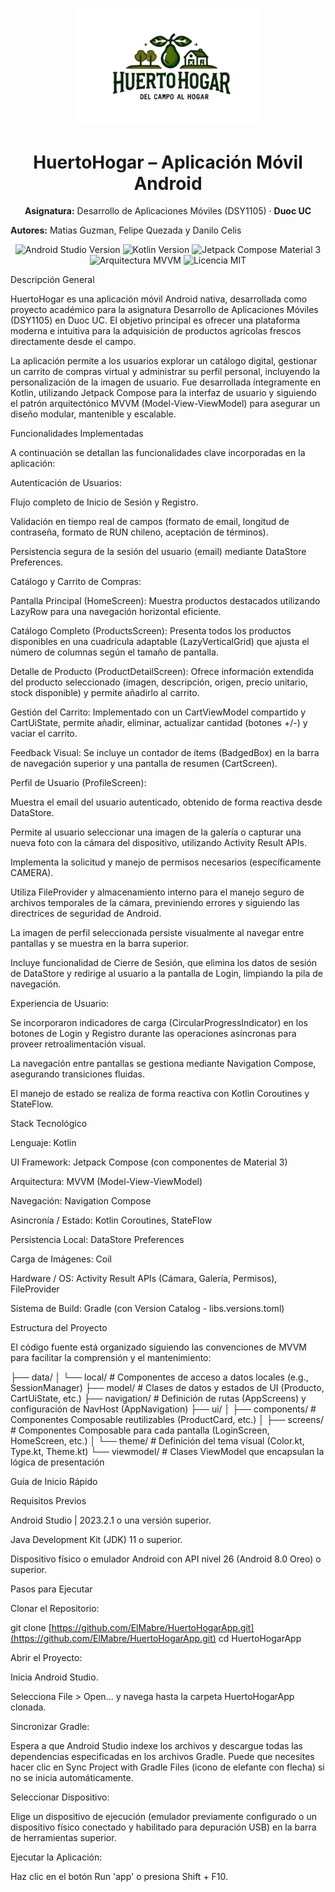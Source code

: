 <p align="center">
<img src="https://raw.githubusercontent.com/ElMabre/ProyectoHuertoHogar/refs/heads/main/img/huertohogarlogoconfondo.png" width="300" alt="HuertoHogar Logo"/>
</p>

<h1 align="center">HuertoHogar – Aplicación Móvil Android</h1>

<p align="center">
<b>Asignatura:</b> Desarrollo de Aplicaciones Móviles (DSY1105) · <b>Duoc UC</b>



<b>Autores:</b> Matias Guzman, Felipe Quezada y Danilo Celis
</p>

<p align="center">
<img src="https://img.shields.io/badge/Android_Studio-Iguana_|_2023.2.1-3DDC84?logo=androidstudio&logoColor=white" alt="Android Studio Version"/>
<img src="https://img.shields.io/badge/Kotlin-1.9+-7F52FF?logo=kotlin&logoColor=white" alt="Kotlin Version"/>
<img src="https://img.shields.io/badge/Jetpack_Compose-Material_3-4285F4?logo=android&logoColor=white" alt="Jetpack Compose Material 3"/>
<img src="https://img.shields.io/badge/Arquitectura-MVVM-FF9800" alt="Arquitectura MVVM"/>
<img src="https://img.shields.io/badge/Licencia-MIT-00C853?logo=open-source-initiative&logoColor=white" alt="Licencia MIT"/>
</p>

Descripción General

HuertoHogar es una aplicación móvil Android nativa, desarrollada como proyecto académico para la asignatura Desarrollo de Aplicaciones Móviles (DSY1105) en Duoc UC. El objetivo principal es ofrecer una plataforma moderna e intuitiva para la adquisición de productos agrícolas frescos directamente desde el campo.

La aplicación permite a los usuarios explorar un catálogo digital, gestionar un carrito de compras virtual y administrar su perfil personal, incluyendo la personalización de la imagen de usuario. Fue desarrollada íntegramente en Kotlin, utilizando Jetpack Compose para la interfaz de usuario y siguiendo el patrón arquitectónico MVVM (Model-View-ViewModel) para asegurar un diseño modular, mantenible y escalable.

Funcionalidades Implementadas

A continuación se detallan las funcionalidades clave incorporadas en la aplicación:

Autenticación de Usuarios:

Flujo completo de Inicio de Sesión y Registro.

Validación en tiempo real de campos (formato de email, longitud de contraseña, formato de RUN chileno, aceptación de términos).

Persistencia segura de la sesión del usuario (email) mediante DataStore Preferences.

Catálogo y Carrito de Compras:

Pantalla Principal (HomeScreen): Muestra productos destacados utilizando LazyRow para una navegación horizontal eficiente.

Catálogo Completo (ProductsScreen): Presenta todos los productos disponibles en una cuadrícula adaptable (LazyVerticalGrid) que ajusta el número de columnas según el tamaño de pantalla.

Detalle de Producto (ProductDetailScreen): Ofrece información extendida del producto seleccionado (imagen, descripción, origen, precio unitario, stock disponible) y permite añadirlo al carrito.

Gestión del Carrito: Implementado con un CartViewModel compartido y CartUiState, permite añadir, eliminar, actualizar cantidad (botones +/-) y vaciar el carrito.

Feedback Visual: Se incluye un contador de ítems (BadgedBox) en la barra de navegación superior y una pantalla de resumen (CartScreen).

Perfil de Usuario (ProfileScreen):

Muestra el email del usuario autenticado, obtenido de forma reactiva desde DataStore.

Permite al usuario seleccionar una imagen de la galería o capturar una nueva foto con la cámara del dispositivo, utilizando Activity Result APIs.

Implementa la solicitud y manejo de permisos necesarios (específicamente CAMERA).

Utiliza FileProvider y almacenamiento interno para el manejo seguro de archivos temporales de la cámara, previniendo errores y siguiendo las directrices de seguridad de Android.

La imagen de perfil seleccionada persiste visualmente al navegar entre pantallas y se muestra en la barra superior.

Incluye funcionalidad de Cierre de Sesión, que elimina los datos de sesión de DataStore y redirige al usuario a la pantalla de Login, limpiando la pila de navegación.

Experiencia de Usuario:

Se incorporaron indicadores de carga (CircularProgressIndicator) en los botones de Login y Registro durante las operaciones asíncronas para proveer retroalimentación visual.

La navegación entre pantallas se gestiona mediante Navigation Compose, asegurando transiciones fluidas.

El manejo de estado se realiza de forma reactiva con Kotlin Coroutines y StateFlow.

Stack Tecnológico

Lenguaje: Kotlin

UI Framework: Jetpack Compose (con componentes de Material 3)

Arquitectura: MVVM (Model-View-ViewModel)

Navegación: Navigation Compose

Asincronía / Estado: Kotlin Coroutines, StateFlow

Persistencia Local: DataStore Preferences

Carga de Imágenes: Coil

Hardware / OS: Activity Result APIs (Cámara, Galería, Permisos), FileProvider

Sistema de Build: Gradle (con Version Catalog - libs.versions.toml)

Estructura del Proyecto

El código fuente está organizado siguiendo las convenciones de MVVM para facilitar la comprensión y el mantenimiento:

├── data/
│   └── local/        # Componentes de acceso a datos locales (e.g., SessionManager)
├── model/            # Clases de datos y estados de UI (Producto, CartUiState, etc.)
├── navigation/       # Definición de rutas (AppScreens) y configuración de NavHost (AppNavigation)
├── ui/
│   ├── components/   # Componentes Composable reutilizables (ProductCard, etc.)
│   ├── screens/      # Componentes Composable para cada pantalla (LoginScreen, HomeScreen, etc.)
│   └── theme/        # Definición del tema visual (Color.kt, Type.kt, Theme.kt)
└── viewmodel/        # Clases ViewModel que encapsulan la lógica de presentación



Guía de Inicio Rápido

Requisitos Previos

Android Studio | 2023.2.1 o una versión superior.

Java Development Kit (JDK) 11 o superior.

Dispositivo físico o emulador Android con API nivel 26 (Android 8.0 Oreo) o superior.

Pasos para Ejecutar

Clonar el Repositorio:

git clone [https://github.com/ElMabre/HuertoHogarApp.git](https://github.com/ElMabre/HuertoHogarApp.git)
cd HuertoHogarApp


Abrir el Proyecto:

Inicia Android Studio.

Selecciona File > Open... y navega hasta la carpeta HuertoHogarApp clonada.

Sincronizar Gradle:

Espera a que Android Studio indexe los archivos y descargue todas las dependencias especificadas en los archivos Gradle. Puede que necesites hacer clic en Sync Project with Gradle Files (icono de elefante con flecha) si no se inicia automáticamente.

Seleccionar Dispositivo:

Elige un dispositivo de ejecución (emulador previamente configurado o un dispositivo físico conectado y habilitado para depuración USB) en la barra de herramientas superior.

Ejecutar la Aplicación:

Haz clic en el botón Run 'app' o presiona Shift + F10.
